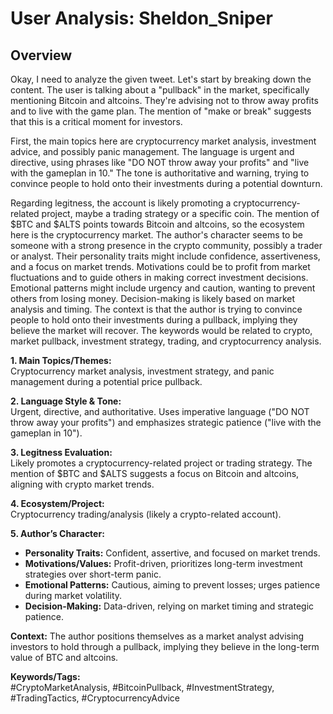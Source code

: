 # User Analysis: Sheldon_Sniper

## Overview

<think>
Okay, I need to analyze the given tweet. Let's start by breaking down the content. The user is talking about a "pullback" in the market, specifically mentioning Bitcoin and altcoins. They're advising not to throw away profits and to live with the game plan. The mention of "make or break" suggests that this is a critical moment for investors.

First, the main topics here are cryptocurrency market analysis, investment advice, and possibly panic management. The language is urgent and directive, using phrases like "DO NOT throw away your profits" and "live with the gameplan in 10." The tone is authoritative and warning, trying to convince people to hold onto their investments during a potential downturn.

Regarding legitness, the account is likely promoting a cryptocurrency-related project, maybe a trading strategy or a specific coin. The mention of $BTC and $ALTS points towards Bitcoin and altcoins, so the ecosystem here is the cryptocurrency market. The author's character seems to be someone with a strong presence in the crypto community, possibly a trader or analyst. Their personality traits might include confidence, assertiveness, and a focus on market trends. Motivations could be to profit from market fluctuations and to guide others in making correct investment decisions. Emotional patterns might include urgency and caution, wanting to prevent others from losing money. Decision-making is likely based on market analysis and timing. The context is that the author is trying to convince people to hold onto their investments during a pullback, implying they believe the market will recover. The keywords would be related to crypto, market pullback, investment strategy, trading, and cryptocurrency analysis.
</think>

**1. Main Topics/Themes:**  
Cryptocurrency market analysis, investment strategy, and panic management during a potential price pullback.  

**2. Language Style & Tone:**  
Urgent, directive, and authoritative. Uses imperative language ("DO NOT throw away your profits") and emphasizes strategic patience ("live with the gameplan in 10").  

**3. Legitness Evaluation:**  
 Likely promotes a cryptocurrency-related project or trading strategy. The mention of $BTC and $ALTS suggests a focus on Bitcoin and altcoins, aligning with crypto market trends.  

**4. Ecosystem/Project:**  
Cryptocurrency trading/analysis (likely a crypto-related account).  

**5. Author’s Character:**  
- **Personality Traits:** Confident, assertive, and focused on market trends.  
- **Motivations/Values:** Profit-driven, prioritizes long-term investment strategies over short-term panic.  
- **Emotional Patterns:** Cautious, aiming to prevent losses; urges patience during market volatility.  
- **Decision-Making:** Data-driven, relying on market timing and strategic patience.  

**Context:** The author positions themselves as a market analyst advising investors to hold through a pullback, implying they believe in the long-term value of BTC and altcoins.  

**Keywords/Tags:**  
#CryptoMarketAnalysis, #BitcoinPullback, #InvestmentStrategy, #TradingTactics, #CryptocurrencyAdvice